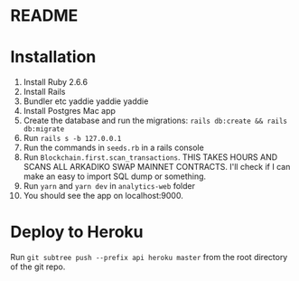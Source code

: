 # README

# Installation

1. Install Ruby 2.6.6
2. Install Rails
3. Bundler etc yaddie yaddie yaddie
4. Install Postgres Mac app
5. Create the database and run the migrations: `rails db:create && rails db:migrate`
5. Run `rails s -b 127.0.0.1`
6. Run the commands in `seeds.rb` in a rails console
7. Run `Blockchain.first.scan_transactions`. THIS TAKES HOURS AND SCANS ALL ARKADIKO SWAP MAINNET CONTRACTS. I'll check if I can make an easy to import SQL dump or something.
8. Run `yarn` and `yarn dev` in `analytics-web` folder
9. You should see the app on localhost:9000.

# Deploy to Heroku

Run `git subtree push --prefix api heroku master` from the root directory of the git repo.
